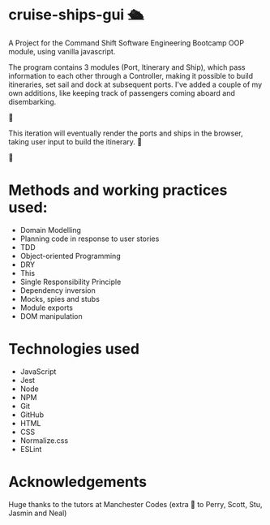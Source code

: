 # cruise-ships-gui :passenger_ship:

A Project for the Command Shift Software Engineering Bootcamp OOP module, using vanilla javascript.

The program contains 3 modules (Port, Itinerary and Ship), which pass information to each other through a Controller, 
making it possible to build itineraries, set sail and dock at subsequent ports. I've added a couple of my own additions, 
like keeping track of passengers coming aboard and disembarking.  

:construction:

This iteration will eventually render the ports and ships in the browser, taking user input to build the itinerary. :eyes: 

:construction:

# Methods and working practices used:

* Domain Modelling
* Planning code in response to user stories
* TDD
* Object-oriented Programming
* DRY
* This
* Single Responsibility Principle
* Dependency inversion
* Mocks, spies and stubs
* Module exports
* DOM manipulation

# Technologies used
* JavaScript
* Jest
* Node
* NPM
* Git
* GitHub
* HTML
* CSS
* Normalize.css
* ESLint

# Acknowledgements

Huge thanks to the tutors at Manchester Codes (extra :raised_hands: to Perry, Scott, Stu, Jasmin and Neal)
